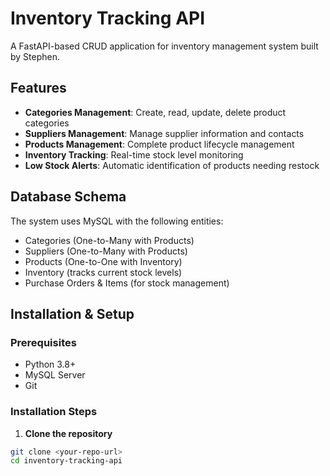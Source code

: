 # Inventory Tracking API

A FastAPI-based CRUD application for inventory management system built by Stephen.

## Features

- **Categories Management**: Create, read, update, delete product categories
- **Suppliers Management**: Manage supplier information and contacts
- **Products Management**: Complete product lifecycle management
- **Inventory Tracking**: Real-time stock level monitoring
- **Low Stock Alerts**: Automatic identification of products needing restock

## Database Schema

The system uses MySQL with the following entities:

- Categories (One-to-Many with Products)
- Suppliers (One-to-Many with Products)
- Products (One-to-One with Inventory)
- Inventory (tracks current stock levels)
- Purchase Orders & Items (for stock management)

## Installation & Setup

### Prerequisites

- Python 3.8+
- MySQL Server
- Git

### Installation Steps

1. **Clone the repository**

```bash
git clone <your-repo-url>
cd inventory-tracking-api
```
